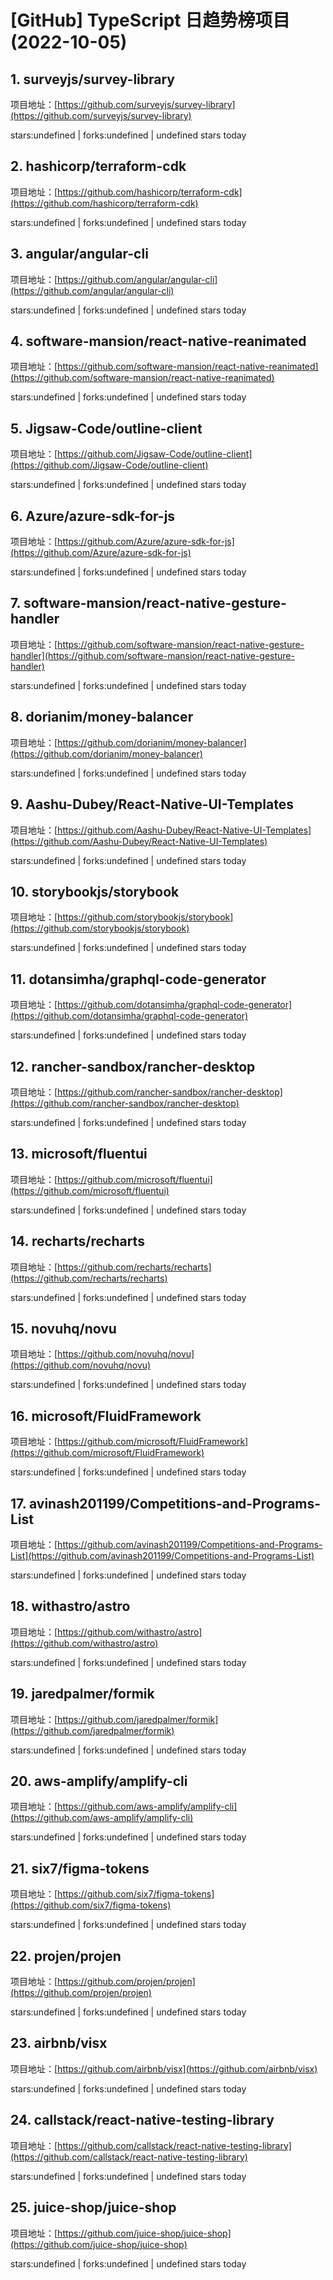 # [GitHub] TypeScript 日趋势榜项目(2022-10-05)

## 1. surveyjs/survey-library 

项目地址：[https://github.com/surveyjs/survey-library](https://github.com/surveyjs/survey-library)

stars:undefined | forks:undefined | undefined stars today 



## 2. hashicorp/terraform-cdk 

项目地址：[https://github.com/hashicorp/terraform-cdk](https://github.com/hashicorp/terraform-cdk)

stars:undefined | forks:undefined | undefined stars today 



## 3. angular/angular-cli 

项目地址：[https://github.com/angular/angular-cli](https://github.com/angular/angular-cli)

stars:undefined | forks:undefined | undefined stars today 



## 4. software-mansion/react-native-reanimated 

项目地址：[https://github.com/software-mansion/react-native-reanimated](https://github.com/software-mansion/react-native-reanimated)

stars:undefined | forks:undefined | undefined stars today 



## 5. Jigsaw-Code/outline-client 

项目地址：[https://github.com/Jigsaw-Code/outline-client](https://github.com/Jigsaw-Code/outline-client)

stars:undefined | forks:undefined | undefined stars today 



## 6. Azure/azure-sdk-for-js 

项目地址：[https://github.com/Azure/azure-sdk-for-js](https://github.com/Azure/azure-sdk-for-js)

stars:undefined | forks:undefined | undefined stars today 



## 7. software-mansion/react-native-gesture-handler 

项目地址：[https://github.com/software-mansion/react-native-gesture-handler](https://github.com/software-mansion/react-native-gesture-handler)

stars:undefined | forks:undefined | undefined stars today 



## 8. dorianim/money-balancer 

项目地址：[https://github.com/dorianim/money-balancer](https://github.com/dorianim/money-balancer)

stars:undefined | forks:undefined | undefined stars today 



## 9. Aashu-Dubey/React-Native-UI-Templates 

项目地址：[https://github.com/Aashu-Dubey/React-Native-UI-Templates](https://github.com/Aashu-Dubey/React-Native-UI-Templates)

stars:undefined | forks:undefined | undefined stars today 



## 10. storybookjs/storybook 

项目地址：[https://github.com/storybookjs/storybook](https://github.com/storybookjs/storybook)

stars:undefined | forks:undefined | undefined stars today 



## 11. dotansimha/graphql-code-generator 

项目地址：[https://github.com/dotansimha/graphql-code-generator](https://github.com/dotansimha/graphql-code-generator)

stars:undefined | forks:undefined | undefined stars today 



## 12. rancher-sandbox/rancher-desktop 

项目地址：[https://github.com/rancher-sandbox/rancher-desktop](https://github.com/rancher-sandbox/rancher-desktop)

stars:undefined | forks:undefined | undefined stars today 



## 13. microsoft/fluentui 

项目地址：[https://github.com/microsoft/fluentui](https://github.com/microsoft/fluentui)

stars:undefined | forks:undefined | undefined stars today 



## 14. recharts/recharts 

项目地址：[https://github.com/recharts/recharts](https://github.com/recharts/recharts)

stars:undefined | forks:undefined | undefined stars today 



## 15. novuhq/novu 

项目地址：[https://github.com/novuhq/novu](https://github.com/novuhq/novu)

stars:undefined | forks:undefined | undefined stars today 



## 16. microsoft/FluidFramework 

项目地址：[https://github.com/microsoft/FluidFramework](https://github.com/microsoft/FluidFramework)

stars:undefined | forks:undefined | undefined stars today 



## 17. avinash201199/Competitions-and-Programs-List 

项目地址：[https://github.com/avinash201199/Competitions-and-Programs-List](https://github.com/avinash201199/Competitions-and-Programs-List)

stars:undefined | forks:undefined | undefined stars today 



## 18. withastro/astro 

项目地址：[https://github.com/withastro/astro](https://github.com/withastro/astro)

stars:undefined | forks:undefined | undefined stars today 



## 19. jaredpalmer/formik 

项目地址：[https://github.com/jaredpalmer/formik](https://github.com/jaredpalmer/formik)

stars:undefined | forks:undefined | undefined stars today 



## 20. aws-amplify/amplify-cli 

项目地址：[https://github.com/aws-amplify/amplify-cli](https://github.com/aws-amplify/amplify-cli)

stars:undefined | forks:undefined | undefined stars today 



## 21. six7/figma-tokens 

项目地址：[https://github.com/six7/figma-tokens](https://github.com/six7/figma-tokens)

stars:undefined | forks:undefined | undefined stars today 



## 22. projen/projen 

项目地址：[https://github.com/projen/projen](https://github.com/projen/projen)

stars:undefined | forks:undefined | undefined stars today 



## 23. airbnb/visx 

项目地址：[https://github.com/airbnb/visx](https://github.com/airbnb/visx)

stars:undefined | forks:undefined | undefined stars today 



## 24. callstack/react-native-testing-library 

项目地址：[https://github.com/callstack/react-native-testing-library](https://github.com/callstack/react-native-testing-library)

stars:undefined | forks:undefined | undefined stars today 



## 25. juice-shop/juice-shop 

项目地址：[https://github.com/juice-shop/juice-shop](https://github.com/juice-shop/juice-shop)

stars:undefined | forks:undefined | undefined stars today 



